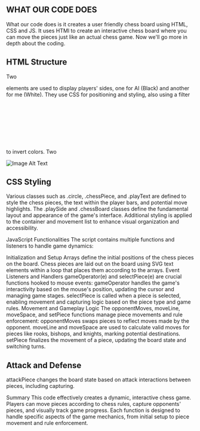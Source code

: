 ## WHAT OUR CODE DOES

What our code does is it creates a user friendly chess board using HTML, CSS and JS. It uses HTMl to create an interactive chess board where you can move the pieces just like an actual chess game. Now we'll go more in depth about the coding.

## HTML Structure
Two <div class="playSide"> elements are used to display players' sides, one for AI (Black) and another for me (White). They use CSS for positioning and styling, also using a filter to invert colors.
Two <svg class="chessBoard"> elements represent the chessboards where the game is played. They are styled and positioned using CSS.

![Image Alt Text](images/ss1.jpg)

## CSS Styling
Various classes such as .circle, .chessPiece, and .playText are defined to style the chess pieces, the text within the player bars, and potential move highlights.
The .playSide and .chessBoard classes define the fundamental layout and appearance of the game's interface.
Additional styling is applied to the container and movement list to enhance visual organization and accessibility.

JavaScript Functionalities
The script contains multiple functions and listeners to handle game dynamics:

Initialization and Setup
Arrays define the initial positions of the chess pieces on the board.
Chess pieces are laid out on the board using SVG text elements within a loop that places them according to the arrays.
Event Listeners and Handlers
gameOperator(e) and selectPiece(e) are crucial functions hooked to mouse events:
gameOperator handles the game's interactivity based on the mouse's position, updating the cursor and managing game stages.
selectPiece is called when a piece is selected, enabling movement and capturing logic based on the piece type and game rules.
Movement and Gameplay Logic
The opponentMoves, moveLine, moveSpace, and setPiece functions manage piece movements and rule enforcement:
opponentMoves swaps pieces to reflect moves made by the opponent.
moveLine and moveSpace are used to calculate valid moves for pieces like rooks, bishops, and knights, marking potential destinations.
setPiece finalizes the movement of a piece, updating the board state and switching turns.

## Attack and Defense
attackPiece changes the board state based on attack interactions between pieces, including capturing.

Summary
This code effectively creates a dynamic, interactive chess game. Players can move pieces according to chess rules, capture opponents' pieces, and visually track game progress. Each function is designed to handle specific aspects of the game mechanics, from initial setup to piece movement and rule enforcement.